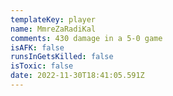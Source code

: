 ```yaml
---
templateKey: player
name: MmreZaRadiKal
comments: 430 damage in a 5-0 game
isAFK: false
runsInGetsKilled: false
isToxic: false
date: 2022-11-30T18:41:05.591Z
---
```

